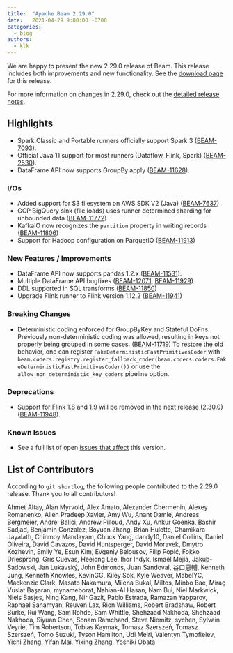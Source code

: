 ```yaml
---
title:  "Apache Beam 2.29.0"
date:   2021-04-29 9:00:00 -0700
categories:
  - blog
authors:
  - klk
---
```

<!--
Licensed under the Apache License, Version 2.0 (the "License");
you may not use this file except in compliance with the License.
You may obtain a copy of the License at
http://www.apache.org/licenses/LICENSE-2.0
Unless required by applicable law or agreed to in writing, software
distributed under the License is distributed on an "AS IS" BASIS,
WITHOUT WARRANTIES OR CONDITIONS OF ANY KIND, either express or implied.
See the License for the specific language governing permissions and
limitations under the License.
-->

We are happy to present the new 2.29.0 release of Beam.
This release includes both improvements and new functionality.
See the [download page](/get-started/downloads/#2290-2021-04-15) for this release.

<!--more-->

For more information on changes in 2.29.0, check out the [detailed release notes](https://issues.apache.org/jira/secure/ReleaseNote.jspa?projectId=12319527&version=12349629).

## Highlights

* Spark Classic and Portable runners officially support Spark 3 ([BEAM-7093](https://issues.apache.org/jira/browse/BEAM-7093)).
* Official Java 11 support for most runners (Dataflow, Flink, Spark) ([BEAM-2530](https://issues.apache.org/jira/browse/BEAM-2530)).
* DataFrame API now supports GroupBy.apply ([BEAM-11628](https://issues.apache.org/jira/browse/BEAM-11628)).

### I/Os

* Added support for S3 filesystem on AWS SDK V2 (Java) ([BEAM-7637](https://issues.apache.org/jira/browse/BEAM-7637))
* GCP BigQuery sink (file loads) uses runner determined sharding for unbounded data ([BEAM-11772](https://issues.apache.org/jira/browse/BEAM-11772))
* KafkaIO now recognizes the `partition` property in writing records ([BEAM-11806](https://issues.apache.org/jira/browse/BEAM-11806))
* Support for Hadoop configuration on ParquetIO ([BEAM-11913](https://issues.apache.org/jira/browse/BEAM-11913))

### New Features / Improvements

* DataFrame API now supports pandas 1.2.x ([BEAM-11531](https://issues.apache.org/jira/browse/BEAM-11531)).
* Multiple DataFrame API bugfixes ([BEAM-12071](https://issues.apache/jira/browse/BEAM-12071), [BEAM-11929](https://issues.apache/jira/browse/BEAM-11929))
* DDL supported in SQL transforms ([BEAM-11850](https://issues.apache.org/jira/browse/BEAM-11850))
* Upgrade Flink runner to Flink version 1.12.2 ([BEAM-11941](https://issues.apache.org/jira/browse/BEAM-11941))

### Breaking Changes

* Deterministic coding enforced for GroupByKey and Stateful DoFns.  Previously non-deterministic coding was allowed, resulting in keys not properly being grouped in some cases. ([BEAM-11719](https://issues.apache.org/jira/browse/BEAM-11719))
  To restore the old behavior, one can register `FakeDeterministicFastPrimitivesCoder` with
  `beam.coders.registry.register_fallback_coder(beam.coders.coders.FakeDeterministicFastPrimitivesCoder())`
  or use the `allow_non_deterministic_key_coders` pipeline option.

### Deprecations

* Support for Flink 1.8 and 1.9 will be removed in the next release (2.30.0) ([BEAM-11948](https://issues.apache.org/jira/browse/BEAM-11948)).

### Known Issues

* See a full list of open [issues that affect](https://issues.apache.org/jira/issues/?jql=project%20%3D%20BEAM%20AND%20affectedVersion%20%3D%202.29.0%20ORDER%20BY%20priority%20DESC%2C%20updated%20DESC) this version.

## List of Contributors

According to `git shortlog`, the following people contributed to the 2.29.0 release. Thank you to all contributors!

Ahmet Altay, Alan Myrvold, Alex Amato, Alexander Chermenin, Alexey Romanenko,
Allen Pradeep Xavier, Amy Wu, Anant Damle, Andreas Bergmeier, Andrei Balici,
Andrew Pilloud, Andy Xu, Ankur Goenka, Bashir Sadjad, Benjamin Gonzalez, Boyuan
Zhang, Brian Hulette, Chamikara Jayalath, Chinmoy Mandayam, Chuck Yang,
dandy10, Daniel Collins, Daniel Oliveira, David Cavazos, David Huntsperger,
David Moravek, Dmytro Kozhevin, Emily Ye, Esun Kim, Evgeniy Belousov, Filip
Popić, Fokko Driesprong, Gris Cuevas, Heejong Lee, Ihor Indyk, Ismaël Mejía,
Jakub-Sadowski, Jan Lukavský, John Edmonds, Juan Sandoval, 谷口恵輔, Kenneth
Jung, Kenneth Knowles, KevinGG, Kiley Sok, Kyle Weaver, MabelYC, Mackenzie
Clark, Masato Nakamura, Milena Bukal, Miltos, Minbo Bae, Miraç Vuslat Başaran,
mynameborat, Nahian-Al Hasan, Nam Bui, Niel Markwick, Niels Basjes, Ning Kang,
Nir Gazit, Pablo Estrada, Ramazan Yapparov, Raphael Sanamyan, Reuven Lax, Rion
Williams, Robert Bradshaw, Robert Burke, Rui Wang, Sam Rohde, Sam Whittle,
Shehzaad Nakhoda, Shehzaad Nakhoda, Siyuan Chen, Sonam Ramchand, Steve Niemitz,
sychen, Sylvain Veyrié, Tim Robertson, Tobias Kaymak, Tomasz Szerszeń, Tomasz
Szerszeń, Tomo Suzuki, Tyson Hamilton, Udi Meiri, Valentyn Tymofieiev, Yichi
Zhang, Yifan Mai, Yixing Zhang, Yoshiki Obata
